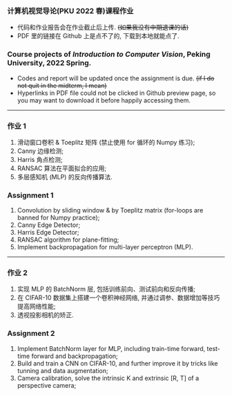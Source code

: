 ### 计算机视觉导论(PKU 2022 春)课程作业
- 代码和作业报告会在作业截止后上传. ~~(如果我没有中期退课的话)~~
- PDF 里的链接在 Github 上是点不了的, 下载到本地就能点了.

### Course projects of *Introduction to Computer Vision*, Peking University, 2022 Spring.
- Codes and report will be updated once the assignment is due. ~~(if I do not quit in the midterm, I mean)~~
- Hyperlinks in PDF file could not be clicked in Github preview page, so you may want to download it before happily accessing them.

---

### 作业 1
1. 滑动窗口卷积 & Toeplitz 矩阵 (禁止使用 for 循环的 Numpy 练习);
2. Canny 边缘检测;
3. Harris 角点检测;
4. RANSAC 算法在平面拟合的应用;
5. 多层感知机 (MLP) 的反向传播算法.

### Assignment 1
1. Convolution by sliding window & by Toeplitz matrix (for-loops are banned for Numpy practice);
2. Canny Edge Detector;
3. Harris Edge Detector;
4. RANSAC algorithm for plane-fitting;
5. Implement backpropagation for multi-layer perceptron (MLP).

---

### 作业 2
1. 实现 MLP 的 BatchNorm 层, 包括训练前向、测试前向和反向传播;
2. 在 CIFAR-10 数据集上搭建一个卷积神经网络, 并通过调参、数据增加等技巧提高网络性能;
3. 透视投影相机的矫正.

### Assignment 2
1. Implement BatchNorm layer for MLP, including train-time forward, test-time forward and backpropagation;
2. Build and train a CNN on CIFAR-10, and further improve it by tricks like tunning and data augmentation;
3. Camera calibration, solve the intrinsic K and extrinsic \[R, T\] of a perspective camera;
